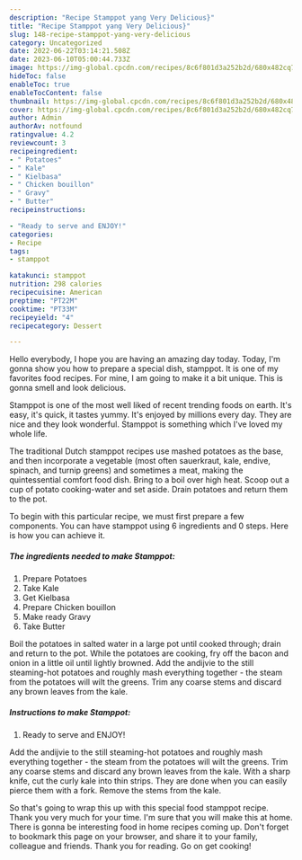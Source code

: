 ```yaml
---
description: "Recipe Stamppot yang Very Delicious}"
title: "Recipe Stamppot yang Very Delicious}"
slug: 148-recipe-stamppot-yang-very-delicious
category: Uncategorized
date: 2022-06-22T03:14:21.508Z
date: 2023-06-10T05:00:44.733Z
image: https://img-global.cpcdn.com/recipes/8c6f801d3a252b2d/680x482cq70/stamppot-recipe-main-photo.jpg
hideToc: false
enableToc: true
enableTocContent: false
thumbnail: https://img-global.cpcdn.com/recipes/8c6f801d3a252b2d/680x482cq70/stamppot-recipe-main-photo.jpg
cover: https://img-global.cpcdn.com/recipes/8c6f801d3a252b2d/680x482cq70/stamppot-recipe-main-photo.jpg
author: Admin
authorAv: notfound
ratingvalue: 4.2
reviewcount: 3
recipeingredient:
- " Potatoes"
- " Kale"
- " Kielbasa"
- " Chicken bouillon"
- " Gravy"
- " Butter"
recipeinstructions:

- "Ready to serve and ENJOY!"
categories:
- Recipe
tags:
- stamppot

katakunci: stamppot 
nutrition: 298 calories
recipecuisine: American
preptime: "PT22M"
cooktime: "PT33M"
recipeyield: "4"
recipecategory: Dessert

---
```



Hello everybody, I hope you are having an amazing day today. Today, I'm gonna show you how to prepare a special dish, stamppot. It is one of my favorites food recipes. For mine, I am going to make it a bit unique. This is gonna smell and look delicious.

Stamppot is one of the most well liked of recent trending foods on earth. It's easy, it's quick, it tastes yummy. It's enjoyed by millions every day. They are nice and they look wonderful. Stamppot is something which I've loved my whole life.

The traditional Dutch stamppot recipes use mashed potatoes as the base, and then incorporate a vegetable (most often sauerkraut, kale, endive, spinach, and turnip greens) and sometimes a meat, making the quintessential comfort food dish. Bring to a boil over high heat. Scoop out a cup of potato cooking-water and set aside. Drain potatoes and return them to the pot.


To begin with this particular recipe, we must first prepare a few components. You can have stamppot using 6 ingredients and 0 steps. Here is how you can achieve it.

<!--inarticleads1-->

##### The ingredients needed to make Stamppot:

1. Prepare  Potatoes
1. Take  Kale
1. Get  Kielbasa
1. Prepare  Chicken bouillon
1. Make ready  Gravy
1. Take  Butter


Boil the potatoes in salted water in a large pot until cooked through; drain and return to the pot. While the potatoes are cooking, fry off the bacon and onion in a little oil until lightly browned. Add the andijvie to the still steaming-hot potatoes and roughly mash everything together - the steam from the potatoes will wilt the greens. Trim any coarse stems and discard any brown leaves from the kale. 

<!--inarticleads2-->

##### Instructions to make Stamppot:


1. Ready to serve and ENJOY!

Add the andijvie to the still steaming-hot potatoes and roughly mash everything together - the steam from the potatoes will wilt the greens. Trim any coarse stems and discard any brown leaves from the kale. With a sharp knife, cut the curly kale into thin strips. They are done when you can easily pierce them with a fork. Remove the stems from the kale. 

So that's going to wrap this up with this special food stamppot recipe. Thank you very much for your time. I'm sure that you will make this at home. There is gonna be interesting food in home recipes coming up. Don't forget to bookmark this page on your browser, and share it to your family, colleague and friends. Thank you for reading. Go on get cooking!
